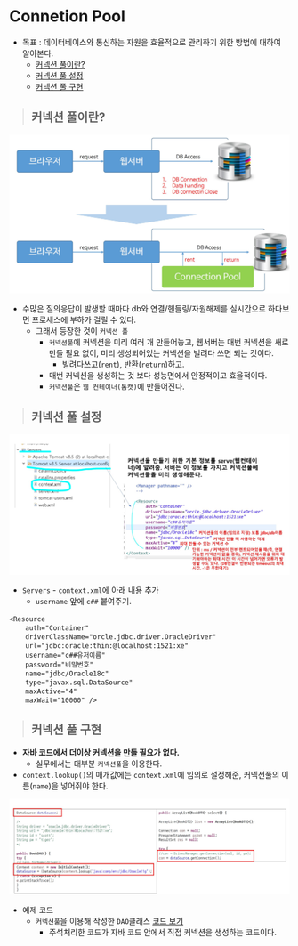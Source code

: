# Connetion Pool

+ 목표 : 데이터베이스와 통신하는 자원을 효율적으로 관리하기 위한 방법에 대하여 알아본다.
    + [커넥션 풀이란?](https://github.com/journeytorainbow/JSP_Servlet_study_note/blob/master/%EC%BB%A4%EB%84%A5%EC%85%98%ED%92%80/%EB%A9%94%EB%AA%A8.md#%EC%BB%A4%EB%84%A5%EC%85%98-%ED%92%80%EC%9D%B4%EB%9E%80)
    + [커넥션 풀 설정](https://github.com/journeytorainbow/JSP_Servlet_study/blob/master/%EC%BB%A4%EB%84%A5%EC%85%98%ED%92%80/%EB%A9%94%EB%AA%A8.md#%EC%BB%A4%EB%84%A5%EC%85%98-%ED%92%80-%EC%84%A4%EC%A0%95)
    + [커넥션 풀 구현](https://github.com/journeytorainbow/JSP_Servlet_study/blob/master/%EC%BB%A4%EB%84%A5%EC%85%98%ED%92%80/%EB%A9%94%EB%AA%A8.md#%EC%BB%A4%EB%84%A5%EC%85%98-%ED%92%80-%EA%B5%AC%ED%98%84)

> ## 커넥션 풀이란?

<img src="https://github.com/journeytorainbow/JSP_Servlet_study/blob/master/%EC%BB%A4%EB%84%A5%EC%85%98%ED%92%80/img/img1.JPG?raw=true">

+ 수많은 질의응답이 발생할 때마다 db와 연결/핸들링/자원해제를 실시간으로 하다보면 프로세스에 부하가 걸릴 수 있다.
    + 그래서 등장한 것이 `커넥션 풀`
        + `커넥션풀`에 커넥션을 미리 여러 개 만들어놓고, 웹서버는 매번 커넥션을 새로 만들 필요 없이, 미리 생성되어있는 커넥션을 빌려다 쓰면 되는 것이다.
            + 빌려다쓰고(`rent`), 반환(`return`)하고.
        + 매번 커넥션을 생성하는 것 보다 성능면에서 안정적이고 효율적이다.
        + `커넥션풀`은 `웹 컨테이너(톰캣)`에 만들어진다.

> ## 커넥션 풀 설정

<img src="https://github.com/journeytorainbow/JSP_Servlet_study/blob/master/%EC%BB%A4%EB%84%A5%EC%85%98%ED%92%80/img/img2.JPG">

+ `Servers` - `context.xml`에 아래 내용 추가
    + `username` 앞에 `c##` 붙여주기.

```
<Resource
    auth="Container"
    driverClassName="orcle.jdbc.driver.OracleDriver"
    url="jdbc:oracle:thin:@localhost:1521:xe"
    username="c##유저이름"
    password="비밀번호"
    name="jdbc/Oracle18c"
    type="javax.sql.DataSource"
    maxActive="4"
    maxWait="10000" />
```

> ## 커넥션 풀 구현

+ **자바 코드에서 더이상 커넥션을 만들 필요가 없다.**
    + 실무에서는 대부분 `커넥션풀`을 이용한다. 
+ `context.lookup()`의 매개값에는 `context.xml`에 임의로 설정해준, 커넥션풀의 이름(`name`)을 넣어줘야 한다.

<img src="https://github.com/journeytorainbow/JSP_Servlet_study/blob/master/%EC%BB%A4%EB%84%A5%EC%85%98%ED%92%80/img/img3.JPG">

+ 예제 코드
    + `커넥션풀`을 이용해 작성한 `DAO`클래스 [코드 보기](https://github.com/journeytorainbow/JSP_Servlet_study/blob/master/DAO_DTO/dataPjt/src/com/servlet/dao/BookDAO2.java)
        + 주석처리한 코드가 자바 코드 안에서 직접 커넥션을 생성하는 코드이다.